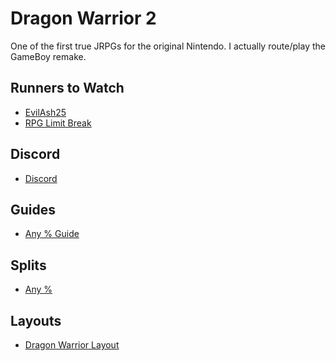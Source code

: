 # Dragon Warrior 2

One of the first true JRPGs for the original Nintendo. I actually route/play the
GameBoy remake.

## Runners to Watch

  * [EvilAsh25][EvilAsh25]
  * [RPG Limit Break][RPG Limit Break]

## Discord

  * [Discord][7]

## Guides

  * [Any % Guide][Any % Guide]

## Splits

  * [Any %][4]

## Layouts

  * [Dragon Warrior Layout][5]

[Any % Guide]: ./Guides/Any%25.md
[EvilAsh25]: https://www.twitch.tv/evilash25
[4]: ./Splits/Dragon_Warrior_2_GBC_Any%25.lss
[5]: ../Dragon_Warrior/Layouts/Dragon_Warrior.lsl
[RPG Limit Break]: https://www.twitch.tv/rpglimitbreak
[7]: https://discordapp.com/invite/2rdpkGS